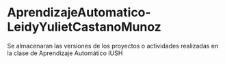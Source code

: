 # AprendizajeAutomatico-LeidyYulietCastanoMunoz
Se almacenaran las versiones de los proyectos o actividades realizadas en la clase de Aprendizaje Automático IUSH
